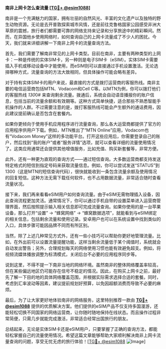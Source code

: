**南非上网卡怎么查流量 [[TG💪+ @esim1088](https://t.me/s/esim1088)]**

南非是一个充满魅力的国家，拥有壮丽的自然风光、丰富的文化遗产以及独特的野生动物资源。无论是去开普敦探索城市风情，还是前往克鲁格国家公园感受非洲大草原的震撼，旅行者们都需要可靠的网络支持来记录和分享旅途中的精彩瞬间。然而，在异国他乡使用网络时，如何查询自己的上网卡流量成了不少人的困扰。今天，我们就来详细讲解一下南非上网卡的流量查询方法。

首先，我们需要了解南非常见的上网卡类型。目前在南非，主要有两种类型的上网卡：一种是传统的实体SIM卡，另一种则是电子SIM卡（eSIM）。实体SIM卡需要插入手机或移动设备中才能使用，而eSIM则可以直接通过手机设置激活。无论选择哪种方式，流量查询的方法大致相同，但具体操作可能会略有差异。

对于持有实体SIM卡的用户来说，最直接的方式是拨打运营商的客服热线。南非主要的电信运营商包括MTN、Vodacom和Cell C等。以MTN为例，你可以拨打他们的客服热线 *130*0# 来查询剩余流量。拨通后，系统会自动语音播报你的账户信息，包括当前的流量余额和有效期等。这种方式简单快捷，适合那些不熟悉智能手机操作的人群。不过需要注意的是，拨打客服热线可能会产生额外的通话费用，因此建议提前确认是否包含在套餐内。

如果你更倾向于使用手机应用程序进行流量查询，那么各大运营商都提供了官方的应用程序供用户下载。例如，MTN推出了“MTN Online”应用，Vodacom也有“Vodacom Money”这样的多功能平台。打开这些应用后，你需要登录自己的账户，然后找到“我的账户”或者“服务详情”选项，就可以查看详细的流量使用情况了。这类应用通常还会提供其他增值服务，比如充值、购买新套餐等，非常方便。

此外，还有一种更为直观的查询方式——通过短信查询。大多数运营商都支持发送特定格式的短信到指定号码来获取流量信息。例如，你可以尝试发送“STATUS”到1300（这是MTN的短信查询代码），很快就能收到一条包含流量余额及使用情况的回复短信。这种方法无需下载任何软件，也不占用数据流量，非常适合随时查看流量状况。

接下来，我们再来看看eSIM用户如何查询流量。由于eSIM无需物理插入设备，因此查询流程更加灵活。通常情况下，你可以通过手机自带的设置菜单进入运营商管理界面，然后按照提示输入相关信息即可完成流量查询。如果你使用的是一台苹果设备，那么打开“设置” -> “蜂窝网络” -> “蜂窝数据选项”，就能看到与eSIM绑定的相关信息，包括剩余流量和使用记录。安卓用户也可以在系统设置中找到类似的入口，具体步骤可能因品牌不同而有所区别。

当然，除了上述几种常见方式外，还有一些小技巧可以帮助你更好地管理流量。比如，在外出前可以设置流量提醒功能，这样当剩余流量低于某个阈值时，系统就会自动发出警告；另外，合理规划每天的网络使用习惯也能有效避免超支。例如，将视频流媒体播放调整为标清模式，关闭后台不必要的应用程序同步等。

说到这里，不得不提一下南非当地的网络环境。虽然南非的整体网络覆盖率较高，但在某些偏远地区仍可能存在信号不稳定的情况。因此，在购买上网卡之前，最好先了解一下目的地的具体网络覆盖范围，并根据实际需求选择合适的套餐。同时，考虑到汇率波动等因素，建议提前规划好预算，以免因超额消费而导致不必要的麻烦。

最后，为了让大家更好地体验南非的网络服务，这里特别推荐一款由 **[TG💪+ @esim1088](https://t.me/s/esim1088)** 提供的优质解决方案。他们提供的eSIM产品不仅支持多国漫游，还能轻松切换不同国家的网络运营商，让你随时随地保持在线状态。而且操作过程非常简便，只需几步就能完成激活，非常适合经常出国旅行的朋友。

总结起来，无论是实体SIM卡还是eSIM用户，只要掌握了正确的查询方法，都能轻松掌握自己的流量使用情况。希望这篇文章能够帮助大家顺利解决南非上网卡流量查询的问题，享受无忧无虑的旅行体验！[[TG💪+ @esim1088](https://t.me/s/esim1088) ![Image](https://i.postimg.cc/4NQfJmqS/Snipaste-2025-05-13-00-14-12.png)]